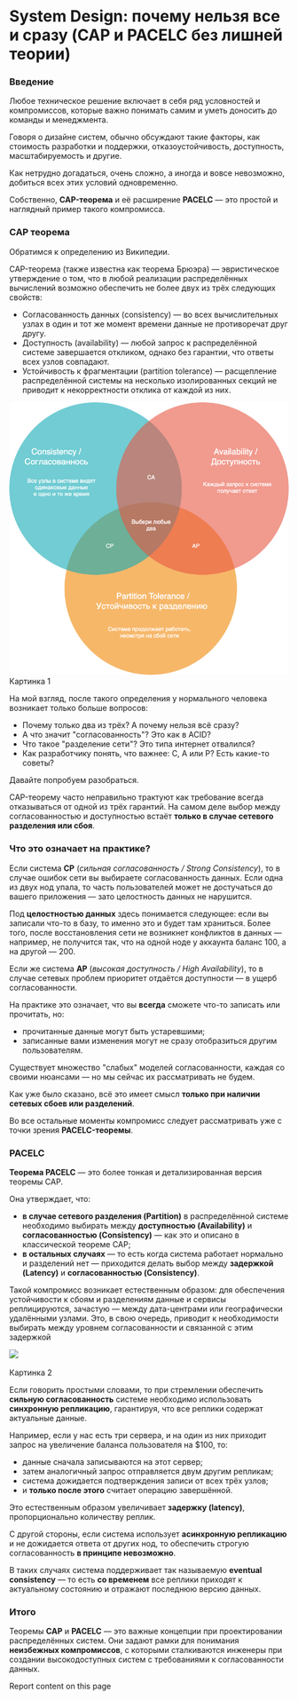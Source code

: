 # System Design: почему нельзя все и сразу (CAP и PACELC без лишней теории)

### Введение

Любое техническое решение включает в себя ряд условностей и компромиссов, которые важно понимать самим и уметь доносить до команды и менеджмента.

Говоря о дизайне систем, обычно обсуждают такие факторы, как стоимость разработки и поддержки, отказоустойчивость, доступность, масштабируемость и другие.

Как нетрудно догадаться, очень сложно, а иногда и вовсе невозможно, добиться всех этих условий одновременно.

Собственно, **CAP-теорема** и её расширение **PACELC** — это простой и наглядный пример такого компромисса.

### CAP теорема

Обратимся к определению из Википедии.

CAP-теорема (также известна как теорема Брюэра) — эвристическое утверждение о том, что в любой реализации распределённых вычислений возможно обеспечить не более двух из трёх следующих свойств:

- Согласованность данных (consistency) — во всех вычислительных узлах в один и тот же момент времени данные не противоречат друг другу.
- Доступность (availability) — любой запрос к распределённой системе завершается откликом, однако без гарантии, что ответы всех узлов совпадают.
- Устойчивость к фрагментации (partition tolerance) — расщепление распределённой системы на несколько изолированных секций не приводит к некорректности отклика от каждой из них.

![cap](cap.png)Картинка 1

На мой взгляд, после такого определения у нормального человека возникает только больше вопросов:

- Почему только два из трёх? А почему нельзя всё сразу?
- А что значит "согласованность"? Это как в ACID?
- Что такое "разделение сети"? Это типа интернет отвалился?
- Как разработчику понять, что важнее: C, A или P? Есть какие-то советы?

Давайте попробуем разобраться.

CAP-теорему часто неправильно трактуют как требование всегда отказываться от одной из трёх гарантий. На самом деле выбор между согласованностью и доступностью встаёт **только в случае сетевого разделения или сбоя**.

### Что это означает на практике?

Если система **CP** (_сильная согласованность / Strong Consistency_), то в случае ошибок сети вы выбираете согласованность данных. Если одна из двух нод упала, то часть пользователей может не достучаться до вашего приложения — зато целостность данных не нарушится.

Под **целостностью данных** здесь понимается следующее: если вы записали что-то в базу, то именно это и будет там храниться. Более того, после восстановления сети не возникнет конфликтов в данных — например, не получится так, что на одной ноде у аккаунта баланс 100, а на другой — 200.

Если же система **AP** (_высокая доступность / High Availability_), то в случае сетевых проблем приоритет отдаётся доступности — в ущерб согласованности.

На практике это означает, что вы **всегда** сможете что-то записать или прочитать, но:

- прочитанные данные могут быть устаревшими;
- записанные вами изменения могут не сразу отобразиться другим пользователям.

Существует множество "слабых" моделей согласованности, каждая со своими нюансами — но мы сейчас их рассматривать не будем.

Как уже было сказано, всё это имеет смысл **только при наличии сетевых сбоев или разделений**.

Во все остальные моменты компромисс следует рассматривать уже с точки зрения **PACELC-теоремы**.

### PACELC

**Теорема PACELC** — это более тонкая и детализированная версия теоремы CAP.

Она утверждает, что:

- **в случае сетевого разделения (Partition)** в распределённой системе необходимо выбирать между **доступностью (Availability)** и **согласованностью (Consistency)** — как это и описано в классической теореме CAP;
- **в остальных случаях** — то есть когда система работает нормально и разделений нет — приходится делать выбор между **задержкой (Latency)** и **согласованностью (Consistency)**.

Такой компромисс возникает естественным образом: для обеспечения устойчивости к сбоям и разделениям данные и сервисы реплицируются, зачастую — между дата-центрами или географически удалёнными узлами. Это, в свою очередь, приводит к необходимости выбирать между уровнем согласованности и связанной с этим задержкой

![](https://i.ibb.co/Mq2Mj9t/PARCEL-drawio-1.png)

Картинка 2

Если говорить простыми словами, то при стремлении обеспечить **сильную согласованность** системе необходимо использовать **синхронную репликацию**, гарантируя, что все реплики содержат актуальные данные.

Например, если у нас есть три сервера, и на один из них приходит запрос на увеличение баланса пользователя на $100, то:

- данные сначала записываются на этот сервер;
- затем аналогичный запрос отправляется двум другим репликам;
- система дожидается подтверждения записи от всех трёх узлов;
- и **только после этого** считает операцию завершённой.

Это естественным образом увеличивает **задержку (latency)**, пропорционально количеству реплик.

С другой стороны, если система использует **асинхронную репликацию** и не дожидается ответа от других нод, то обеспечить строгую согласованность **в принципе невозможно**.

В таких случаях система поддерживает так называемую **eventual consistency** — то есть **со временем** все реплики приходят к актуальному состоянию и отражают последнюю версию данных.

### Итого

Теоремы **CAP** и **PACELC** — это важные концепции при проектировании распределённых систем. Они задают рамки для понимания **неизбежных компромиссов**, с которыми сталкиваются инженеры при создании высокодоступных систем с требованиями к согласованности данных.

  

  

  

Report content on this page